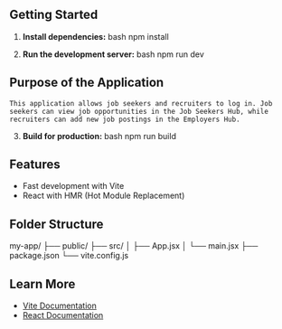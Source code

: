## Getting Started

1. **Install dependencies:**
    bash
    npm install
    

2. **Run the development server:**
    bash
    npm run dev

## Purpose of the Application

    This application allows job seekers and recruiters to log in. Job seekers can view job opportunities in the Job Seekers Hub, while recruiters can add new job postings in the Employers Hub.

3. **Build for production:**
    bash
    npm run build
    

## Features

-  Fast development with Vite
-  React with HMR (Hot Module Replacement)

## Folder Structure

my-app/
├── public/
├── src/
│   ├── App.jsx
│   └── main.jsx
├── package.json
└── vite.config.js


## Learn More

- [Vite Documentation](https://vitejs.dev/)
- [React Documentation](https://react.dev/)
